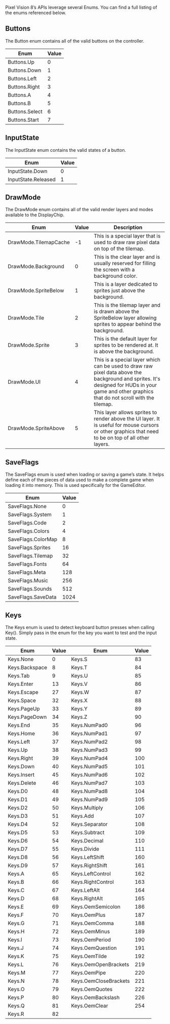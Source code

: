 Pixel Vision 8’s APIs leverage several Enums. You can find a full listing of the enums referenced below.

## Buttons

The Button enum contains all of the valid buttons on the controller.

| Enum            | Value |
|-----------------|-------|
| Buttons\.Up     | 0     |
| Buttons\.Down   | 1     |
| Buttons\.Left   | 2     |
| Buttons\.Right  | 3     |
| Buttons\.A      | 4     |
| Buttons\.B      | 5     |
| Buttons\.Select | 6     |
| Buttons\.Start  | 7     |

## InputState

The InputState enum contains the valid states of a button.

| Enum                 | Value |
|----------------------|-------|
| InputState\.Down     | 0     |
| InputState\.Released | 1     |

## DrawMode

The DrawMode enum contains all of the valid render layers and modes available to the DisplayChip.

| Enum                   | Value | Description                                                                                                                                                                                      |
|------------------------|-------|--------------------------------------------------------------------------------------------------------------------------------------------------------------------------------------------------|
| DrawMode\.TilemapCache | \-1   | This is a special layer that is used to draw raw pixel data on top of the tilemap\.                                                                                                              |
| DrawMode\.Background   | 0     | This is the clear layer and is usually reserved for filling the screen with a background color\.                                                                                                 |
| DrawMode\.SpriteBelow  | 1     | This is a layer dedicated to sprites just above the background\.                                                                                                                                 |
| DrawMode\.Tile         | 2     | This is the tilemap layer and is drawn above the SpriteBelow layer allowing sprites to appear behind the background\.                                                                            |
| DrawMode\.Sprite       | 3     | This is the default layer for sprites to be rendered at\. It is above the background\.                                                                                                           |
| DrawMode\.UI           | 4     | This is a special layer which can be used to draw raw pixel data above the background and sprites\. It's designed for HUDs in your game and other graphics that do not scroll with the tilemap\. |
| DrawMode\.SpriteAbove  | 5     | This layer allows sprites to render above the UI layer\. It is useful for mouse cursors or other graphics that need to be on top of all other layers\.                                           |



## SaveFlags

The SaveFlags enum is used when loading or saving a game’s state. It helps define each of the pieces of data used to make a complete game when loading it into memory. This is used specifically for the GameEditor.

| Enum                | Value |
|---------------------|-------|
| SaveFlags\.None     | 0     |
| SaveFlags\.System   | 1     |
| SaveFlags\.Code     | 2     |
| SaveFlags\.Colors   | 4     |
| SaveFlags\.ColorMap | 8     |
| SaveFlags\.Sprites  | 16    |
| SaveFlags\.Tilemap  | 32    |
| SaveFlags\.Fonts    | 64    |
| SaveFlags\.Meta     | 128   |
| SaveFlags\.Music    | 256   |
| SaveFlags\.Sounds   | 512   |
| SaveFlags\.SaveData | 1024  |


## Keys

The Keys enum is used to detect keyboard button presses when calling Key(). Simply pass in the enum for the key you want to test and the input state.

| Enum            | Value | Enum                   | Value |
|-----------------|-------|------------------------|-------|
| Keys\.None      | 0     | Keys\.S                | 83    |
| Keys\.Backspace | 8     | Keys\.T                | 84    |
| Keys\.Tab       | 9     | Keys\.U                | 85    |
| Keys\.Enter     | 13    | Keys\.V                | 86    |
| Keys\.Escape    | 27    | Keys\.W                | 87    |
| Keys\.Space     | 32    | Keys\.X                | 88    |
| Keys\.PageUp    | 33    | Keys\.Y                | 89    |
| Keys\.PageDown  | 34    | Keys\.Z                | 90    |
| Keys\.End       | 35    | Keys\.NumPad0          | 96    |
| Keys\.Home      | 36    | Keys\.NumPad1          | 97    |
| Keys\.Left      | 37    | Keys\.NumPad2          | 98    |
| Keys\.Up        | 38    | Keys\.NumPad3          | 99    |
| Keys\.Right     | 39    | Keys\.NumPad4          | 100   |
| Keys\.Down      | 40    | Keys\.NumPad5          | 101   |
| Keys\.Insert    | 45    | Keys\.NumPad6          | 102   |
| Keys\.Delete    | 46    | Keys\.NumPad7          | 103   |
| Keys\.D0        | 48    | Keys\.NumPad8          | 104   |
| Keys\.D1        | 49    | Keys\.NumPad9          | 105   |
| Keys\.D2        | 50    | Keys\.Multiply         | 106   |
| Keys\.D3        | 51    | Keys\.Add              | 107   |
| Keys\.D4        | 52    | Keys\.Separator        | 108   |
| Keys\.D5        | 53    | Keys\.Subtract         | 109   |
| Keys\.D6        | 54    | Keys\.Decimal          | 110   |
| Keys\.D7        | 55    | Keys\.Divide           | 111   |
| Keys\.D8        | 56    | Keys\.LeftShift        | 160   |
| Keys\.D9        | 57    | Keys\.RightShift       | 161   |
| Keys\.A         | 65    | Keys\.LeftControl      | 162   |
| Keys\.B         | 66    | Keys\.RightControl     | 163   |
| Keys\.C         | 67    | Keys\.LeftAlt          | 164   |
| Keys\.D         | 68    | Keys\.RightAlt         | 165   |
| Keys\.E         | 69    | Keys\.OemSemicolon     | 186   |
| Keys\.F         | 70    | Keys\.OemPlus          | 187   |
| Keys\.G         | 71    | Keys\.OemComma         | 188   |
| Keys\.H         | 72    | Keys\.OemMinus         | 189   |
| Keys\.I         | 73    | Keys\.OemPeriod        | 190   |
| Keys\.J         | 74    | Keys\.OemQuestion      | 191   |
| Keys\.K         | 75    | Keys\.OemTilde         | 192   |
| Keys\.L         | 76    | Keys\.OemOpenBrackets  | 219   |
| Keys\.M         | 77    | Keys\.OemPipe          | 220   |
| Keys\.N         | 78    | Keys\.OemCloseBrackets | 221   |
| Keys\.O         | 79    | Keys\.OemQuotes        | 222   |
| Keys\.P         | 80    | Keys\.OemBackslash     | 226   |
| Keys\.Q         | 81    | Keys\.OemClear         | 254   |
| Keys\.R         | 82    |                        |       |




